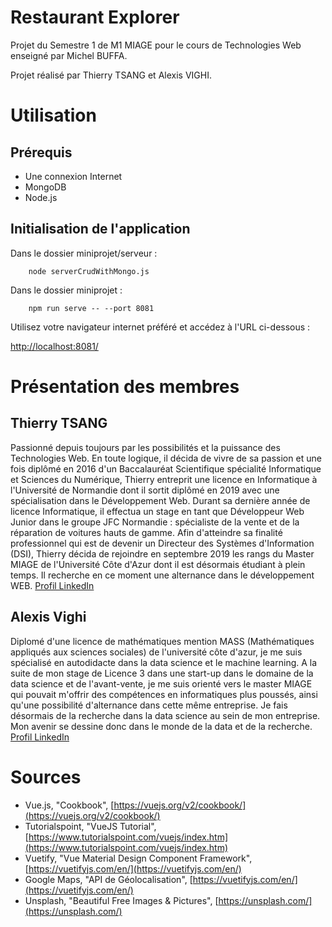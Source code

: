


# Restaurant Explorer

Projet du Semestre 1 de M1 MIAGE pour le cours de Technologies Web enseigné par Michel BUFFA.

Projet réalisé par Thierry TSANG et Alexis VIGHI.

# Utilisation
## Prérequis
- Une connexion Internet
- MongoDB
- Node.js

## Initialisation de l'application
Dans le dossier miniprojet/serveur :
```
	node serverCrudWithMongo.js
```
Dans le dossier miniprojet :
```
	npm run serve -- --port 8081
```
Utilisez votre navigateur internet préféré et accédez à l'URL ci-dessous :

[http://localhost:8081/](http://localhost:8081/)

# Présentation des membres
## Thierry TSANG
Passionné depuis toujours par les possibilités et la puissance des Technologies Web. En toute logique, il décida de vivre de sa passion et une fois diplômé en 2016 d'un Baccalauréat Scientifique spécialité Informatique et Sciences du Numérique, Thierry entreprit une licence en Informatique à l'Université de Normandie dont il sortit diplômé en 2019 avec une spécialisation dans le Développement Web. Durant sa dernière année de licence Informatique, il effectua un stage en tant que Développeur Web Junior dans le groupe JFC Normandie : spécialiste de la vente et de la réparation de voitures hauts de gamme. Afin d'atteindre sa finalité professionnel qui est de devenir un Directeur des Systèmes d'Information (DSI), Thierry décida de rejoindre en septembre 2019 les rangs du Master MIAGE de l'Université Côte d'Azur dont il est désormais étudiant à plein temps. Il recherche en ce moment une alternance dans le développement WEB. [Profil LinkedIn](https://www.linkedin.com/in/thierry-tsang/)

## Alexis Vighi
Diplomé d'une licence de mathématiques mention MASS (Mathématiques appliqués aux sciences sociales) de l'université côte d'azur, je me suis spécialisé en autodidacte dans la data science et le machine learning. A la suite de mon stage de Licence 3 dans une start-up dans le domaine de la data science et de l'avant-vente, je me suis orienté vers le master MIAGE qui pouvait m'offrir des compétences en informatiques plus poussés, ainsi qu'une possibilité d'alternance dans cette même entreprise.
Je fais désormais de la recherche dans la data science au sein de mon entreprise. 
Mon avenir se dessine donc dans le monde de la data et de la recherche.
[Profil LinkedIn](https://www.linkedin.com/in/alexis-vighi/)


# Sources

- Vue.js, "Cookbook",
[https://vuejs.org/v2/cookbook/](https://vuejs.org/v2/cookbook/)
- Tutorialspoint, "VueJS Tutorial",
[https://www.tutorialspoint.com/vuejs/index.htm](https://www.tutorialspoint.com/vuejs/index.htm)
- Vuetify, "Vue Material Design Component Framework",
[https://vuetifyjs.com/en/](https://vuetifyjs.com/en/)
- Google Maps, "API de Géolocalisation",
[https://vuetifyjs.com/en/](https://vuetifyjs.com/en/)
- Unsplash, "Beautiful Free Images & Pictures", [https://unsplash.com/](https://unsplash.com/)
  



